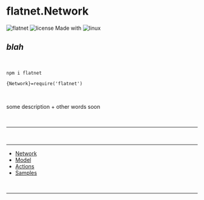 # flatnet.Network

![flatnet](https://img.shields.io/badge/flatnet-v1.0.1-green)
![license](https://img.shields.io/npm/l/flatnet)
Made with ![linux](https://img.shields.io/badge/Linux-FCC624?logo=linux&logoColor=black)

## *blah*

<br/>

`npm i flatnet`

`{Network}=require('flatnet')`

<br/>

some description + other words soon

<br/>

---









<br/>

---

- [Network](https://bitbucket.org/fooybar/flatnet/src/master/src/network)
- [Model](https://bitbucket.org/fooybar/flatnet/src/master/src/model)
- [Actions](https://bitbucket.org/fooybar/flatnet/src/master/src/actions)
- [Samples](https://bitbucket.org/fooybar/flatnet/src/master/samples)

<br/>

---
